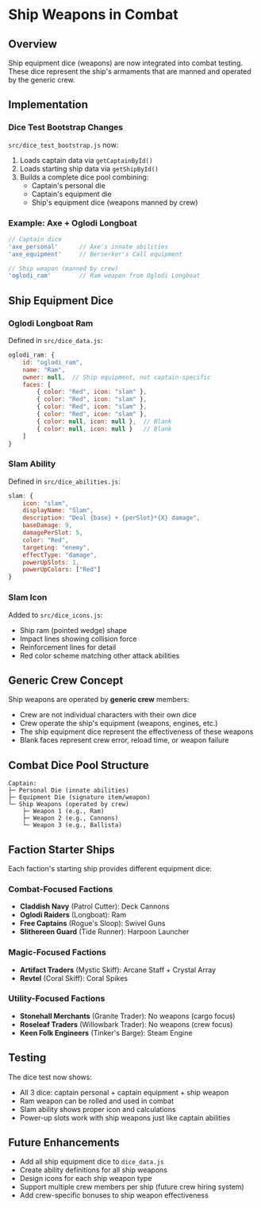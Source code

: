 # Ship Weapons in Combat

## Overview
Ship equipment dice (weapons) are now integrated into combat testing. These dice represent the ship's armaments that are manned and operated by the generic crew.

## Implementation

### Dice Test Bootstrap Changes
`src/dice_test_bootstrap.js` now:
1. Loads captain data via `getCaptainById()`
2. Loads starting ship data via `getShipById()`
3. Builds a complete dice pool combining:
   - Captain's personal die
   - Captain's equipment die
   - Ship's equipment dice (weapons manned by crew)

### Example: Axe + Oglodi Longboat
```javascript
// Captain dice
'axe_personal'      // Axe's innate abilities
'axe_equipment'     // Berserker's Call equipment

// Ship weapon (manned by crew)
'oglodi_ram'        // Ram weapon from Oglodi Longboat
```

## Ship Equipment Dice

### Oglodi Longboat Ram
Defined in `src/dice_data.js`:
```javascript
oglodi_ram: {
    id: "oglodi_ram",
    name: "Ram",
    owner: null,  // Ship equipment, not captain-specific
    faces: [
        { color: "Red", icon: "slam" },
        { color: "Red", icon: "slam" },
        { color: "Red", icon: "slam" },
        { color: "Red", icon: "slam" },
        { color: null, icon: null },  // Blank
        { color: null, icon: null }   // Blank
    ]
}
```

### Slam Ability
Defined in `src/dice_abilities.js`:
```javascript
slam: {
    icon: "slam",
    displayName: "Slam",
    description: "Deal {base} + {perSlot}*{X} damage",
    baseDamage: 9,
    damagePerSlot: 5,
    color: "Red",
    targeting: "enemy",
    effectType: "damage",
    powerUpSlots: 1,
    powerUpColors: ["Red"]
}
```

### Slam Icon
Added to `src/dice_icons.js`:
- Ship ram (pointed wedge) shape
- Impact lines showing collision force
- Reinforcement lines for detail
- Red color scheme matching other attack abilities

## Generic Crew Concept
Ship weapons are operated by **generic crew** members:
- Crew are not individual characters with their own dice
- Crew operate the ship's equipment (weapons, engines, etc.)
- The ship equipment dice represent the effectiveness of these weapons
- Blank faces represent crew error, reload time, or weapon failure

## Combat Dice Pool Structure
```
Captain:
├─ Personal Die (innate abilities)
├─ Equipment Die (signature item/weapon)
└─ Ship Weapons (operated by crew)
    ├─ Weapon 1 (e.g., Ram)
    ├─ Weapon 2 (e.g., Cannons)
    └─ Weapon 3 (e.g., Ballista)
```

## Faction Starter Ships
Each faction's starting ship provides different equipment dice:

### Combat-Focused Factions
- **Claddish Navy** (Patrol Cutter): Deck Cannons
- **Oglodi Raiders** (Longboat): Ram
- **Free Captains** (Rogue's Sloop): Swivel Guns
- **Slithereen Guard** (Tide Runner): Harpoon Launcher

### Magic-Focused Factions
- **Artifact Traders** (Mystic Skiff): Arcane Staff + Crystal Array
- **Revtel** (Coral Skiff): Coral Spikes

### Utility-Focused Factions
- **Stonehall Merchants** (Granite Trader): No weapons (cargo focus)
- **Roseleaf Traders** (Willowbark Trader): No weapons (crew focus)
- **Keen Folk Engineers** (Tinker's Barge): Steam Engine

## Testing
The dice test now shows:
- All 3 dice: captain personal + captain equipment + ship weapon
- Ram weapon can be rolled and used in combat
- Slam ability shows proper icon and calculations
- Power-up slots work with ship weapons just like captain abilities

## Future Enhancements
- Add all ship equipment dice to `dice_data.js`
- Create ability definitions for all ship weapons
- Design icons for each ship weapon type
- Support multiple crew members per ship (future crew hiring system)
- Add crew-specific bonuses to ship weapon effectiveness

